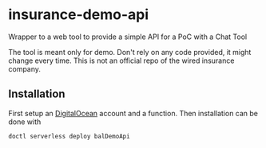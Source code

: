 # insurance-demo-api
Wrapper to a web tool to provide a simple API for a PoC with a Chat Tool

The tool is meant only for demo. Don't rely on any code provided, it might change every time. This is not an official repo of the wired insurance company.

## Installation
First setup an [DigitalOcean](https://www.digitalocean.com) account and a function. Then installation can be done with

```
doctl serverless deploy balDemoApi
```